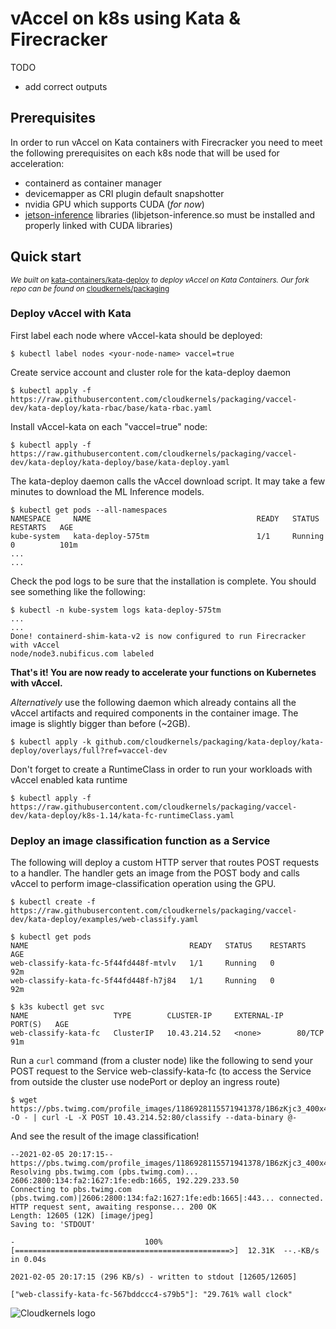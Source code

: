 # vAccel on k8s using Kata & Firecracker

TODO
- add correct outputs

## Prerequisites

In order to run vAccel on Kata containers with Firecracker you need to meet the following prerequisites on each k8s node that will be used for acceleration:

- containerd as container manager
- devicemapper as CRI plugin default snapshotter
- nvidia GPU which supports CUDA (*for now*)
- [jetson-inference](https://github.com/dusty-nv/jetson-inference) libraries (libjetson-inference.so must be installed and properly linked with CUDA libraries)


## Quick start
<sup>*We built on* [kata-containers/kata-deploy](https://github.com/kata-containers/packaging/tree/master/kata-deploy) *to deploy vAccel on Kata Containers. Our fork repo can be found on* [cloudkernels/packaging](https://github.com/cloudkernels/packaging/tree/vaccel-dev)</sub>

### Deploy vAccel with Kata

First label each node where vAccel-kata should be deployed:

```
$ kubectl label nodes <your-node-name> vaccel=true
```

Create service account and cluster role for the kata-deploy daemon
```
$ kubectl apply -f https://raw.githubusercontent.com/cloudkernels/packaging/vaccel-dev/kata-deploy/kata-rbac/base/kata-rbac.yaml
```

Install vAccel-kata on each "vaccel=true" node:
```
$ kubectl apply -f https://raw.githubusercontent.com/cloudkernels/packaging/vaccel-dev/kata-deploy/kata-deploy/base/kata-deploy.yaml 
```

The kata-deploy daemon calls the vAccel download script. It may take a few minutes to download the ML Inference models.

```
$ kubectl get pods --all-namespaces
NAMESPACE     NAME                                     READY   STATUS      RESTARTS   AGE
kube-system   kata-deploy-575tm                        1/1     Running     0          101m
...
...
```
Check the pod logs to be sure that the installation is complete. You should see something like the following:
```
$ kubectl -n kube-system logs kata-deploy-575tm
...
...
Done! containerd-shim-kata-v2 is now configured to run Firecracker with vAccel
node/node3.nubificus.com labeled
```
**That's it! You are now ready to accelerate your functions on Kubernetes with vAccel.**

*Alternatively* use the following daemon which already contains all the vAccel artifacts and required components in the container image. The image is slightly bigger than before (~2GB).

```
$ kubectl apply -k github.com/cloudkernels/packaging/kata-deploy/kata-deploy/overlays/full?ref=vaccel-dev
```

Don't forget to create a RuntimeClass in order to run your workloads with vAccel enabled kata runtime

```
$ kubectl apply -f https://raw.githubusercontent.com/cloudkernels/packaging/vaccel-dev/kata-deploy/k8s-1.14/kata-fc-runtimeClass.yaml
```

### Deploy an image classification function as a Service

The following will deploy a custom HTTP server that routes POST requests to a handler. The handler gets an image from the POST body and calls vAccel to perform image-classification operation using the GPU.

```
$ kubectl create -f https://raw.githubusercontent.com/cloudkernels/packaging/vaccel-dev/kata-deploy/examples/web-classify.yaml
```
```
$ kubectl get pods
NAME                                    READY   STATUS    RESTARTS   AGE
web-classify-kata-fc-5f44fd448f-mtvlv   1/1     Running   0          92m
web-classify-kata-fc-5f44fd448f-h7j84   1/1     Running   0          92m

$ k3s kubectl get svc                  
NAME                   TYPE        CLUSTER-IP     EXTERNAL-IP   PORT(S)   AGE
web-classify-kata-fc   ClusterIP   10.43.214.52   <none>        80/TCP    91m
```

Run a `curl` command (from a cluster node) like the following to send your POST request to the Service web-classify-kata-fc (to access the Service from outside the cluster use nodePort or deploy an ingress route)

```
$ wget https://pbs.twimg.com/profile_images/1186928115571941378/1B6zKjc3_400x400.jpg -O - | curl -L -X POST 10.43.214.52:80/classify --data-binary @-
```

And see the result of the image classification!
```
--2021-02-05 20:17:15--  https://pbs.twimg.com/profile_images/1186928115571941378/1B6zKjc3_400x400.jpg
Resolving pbs.twimg.com (pbs.twimg.com)... 2606:2800:134:fa2:1627:1fe:edb:1665, 192.229.233.50
Connecting to pbs.twimg.com (pbs.twimg.com)|2606:2800:134:fa2:1627:1fe:edb:1665|:443... connected.
HTTP request sent, awaiting response... 200 OK
Length: 12605 (12K) [image/jpeg]
Saving to: 'STDOUT'

-                             100%[================================================>]  12.31K  --.-KB/s    in 0.04s   

2021-02-05 20:17:15 (296 KB/s) - written to stdout [12605/12605]

["web-classify-kata-fc-567bddccc4-s79b5"]: "29.761% wall clock"
```

![Cloudkernels logo](https://pbs.twimg.com/profile_images/1186928115571941378/1B6zKjc3_400x400.jpg)
